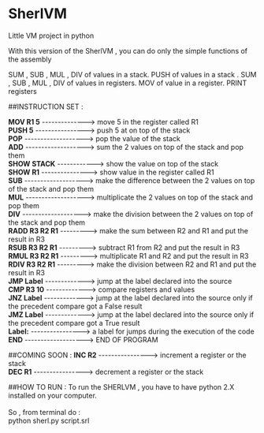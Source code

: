 # SherlVM
Little VM project in python

With this version of the SherlVM , you can do only the simple functions of the assembly

SUM , SUB , MUL , DIV of values in a stack.
PUSH of values in a stack .
SUM , SUB , MUL , DIV of values in registers.
MOV of value in a register.
PRINT registers

##INSTRUCTION SET : 

**MOV R1 5** --------------> move 5 in the register called R1 <br />
**PUSH 5** ----------------> push 5 at on top of the stack<br />
**POP** -------------------> pop the value of the stack<br />
**ADD** -------------------> sum the 2 values on top of the stack and pop them<br />
**SHOW STACK** ------------> show the value on top of the stack<br />
**SHOW R1** ---------------> show value in the register called R1<br />
**SUB** -------------------> make the difference between the 2 values on top of the stack and pop them<br />
**MUL** -------------------> multiplicate the 2 values on top of the stack and pop them<br />
**DIV** -------------------> make the division between the 2 values on top of the stack and pop them<br />
**RADD R3 R2 R1** ---------> make the sum between R2 and R1 and put the result in R3<br />
**RSUB R3 R2 R1** ---------> subtract R1 from R2 and put the result in R3<br />
**RMUL R3 R2 R1** ---------> multiplicate R1 and R2 and put the result in R3<br />
**RDIV R3 R2 R1** ---------> make the division between R2 and R1 and put the result in R3<br />
**JMP Label** -------------> jump at the label declared into the source<br />
**CMP R3 10** -------------> compare registers and values<br />
**JNZ Label** -------------> jump at the label declared into the source only if the precedent compare got a False result<br />
**JMZ Label** -------------> jump at the label declared into the source only if the precedent compare got a True result<br />
**Label:** ----------------> a label for jumps during the execution of the code<br />
**END** -------------------> END OF PROGRAM<br />

##COMING SOON :
**INC R2** ----------------> increment a register or the stack<br />
**DEC R1** ----------------> decrement a register or the stack<br />


##HOW TO RUN : 
To run the SHERLVM , you have to have python 2.X installed on your computer. <br /><br />
So , from terminal do : <br />
    python sherl.py script.srl <br />
